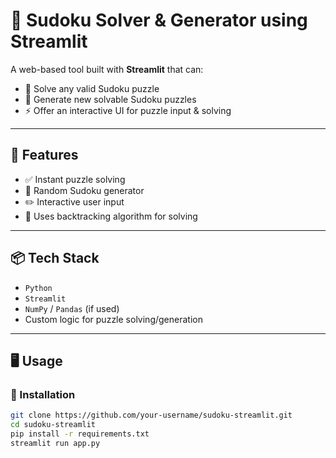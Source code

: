 # 🧩 Sudoku Solver & Generator using Streamlit

A web-based tool built with **Streamlit** that can:
- 🔢 Solve any valid Sudoku puzzle
- 🎲 Generate new solvable Sudoku puzzles
- ⚡ Offer an interactive UI for puzzle input & solving



---

## 🚀 Features

- ✅ Instant puzzle solving
- 🔁 Random Sudoku generator
- ✏️ Interactive user input
- 🧠 Uses backtracking algorithm for solving

---

## 📦 Tech Stack

- `Python`
- `Streamlit`
- `NumPy` / `Pandas` (if used)
- Custom logic for puzzle solving/generation

---

## 🖥️ Usage

### 🔧 Installation
```bash
git clone https://github.com/your-username/sudoku-streamlit.git
cd sudoku-streamlit
pip install -r requirements.txt
streamlit run app.py


